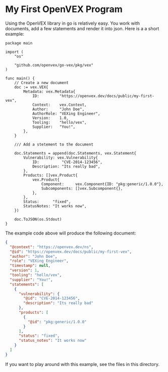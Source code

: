 # My First OpenVEX Program

Using the OpenVEX library in go is relatively easy. You work with documents,
add a few statements and render it into json. Here is a a short example:

```golang
package main

import (
	"os"

	"github.com/openvex/go-vex/pkg/vex"
)

func main() {
	// Create a new document
	doc := vex.VEX{
		Metadata: vex.Metadata{
			ID:         "https://openvex.dev/docs/public/my-first-vex",
			Context:    vex.Context,
			Author:     "John Doe",
			AuthorRole: "VEXing Engineer",
			Version:    1.0,
			Tooling:    "hello/vex",
			Supplier:   "You!",
		},
	}

	/// Add a stetement to the document

	doc.Statements = append(doc.Statements, vex.Statement{
		Vulnerability: vex.Vulnerability{
			ID:          "CVE-2014-123456",
			Description: "Its really bad",
		},
		Products: []vex.Product{
			vex.Product{
				Component:     vex.Component{ID: "pkg:generic/1.0.0"},
				Subcomponents: []vex.Subcomponent{},
			},
		},
		Status:      "fixed",
		StatusNotes: "It works now",
	})

	doc.ToJSON(os.Stdout)
}
```

The example code above will produce the following document:

```json
{
  "@context": "https://openvex.dev/ns",
  "@id": "https://openvex.dev/docs/public/my-first-vex",
  "author": "John Doe",
  "role": "VEXing Engineer",
  "timestamp": null,
  "version": 1,
  "tooling": "hello/vex",
  "supplier": "You!",
  "statements": [
    {
      "vulnerability": {
        "@id": "CVE-2014-123456",
        "description": "Its really bad"
      },
      "products": [
        {
          "@id": "pkg:generic/1.0.0"
        }
      ],
      "status": "fixed",
      "status_notes": "It works now"
    }
  ]
}

```

If you want to play around with this example, see the files in this directory.
